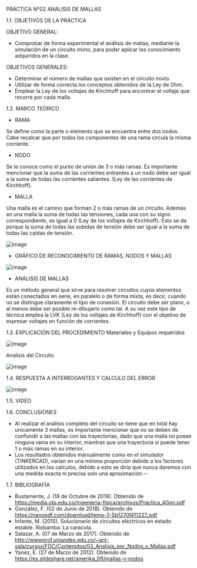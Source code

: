 PRÁCTICA N°02 ANÁLISIS DE MALLAS

1.1. OBJETIVOS DE LA PRÁCTICA

OBJETIVO GENERAL:
- Comprobar de forma experimental el análisis de mallas, mediante la simulación de un circuito mixto, para poder aplicar los conocimiento adquiridos en la clase.

OBJETIVOS GENERALES:
- Determinar el número de mallas que existen en el circuito mixto.
- Utilizar de forma correcta los conceptos obtenidos de la Ley de Ohm.
- Emplear la Ley de los voltajes de Kirchhoff para encontrar el voltaje que recorre por cada malla.

1.2. MARCO TEÓRICO

- RAMA

Se define como la parte o elemento que se encuentra entre dos nodos. Cabe recalcar que por todos los componentes de una rama circula la misma corriente.

- NODO

Se le conoce como el punto de unión de 3 o más ramas. Es importante mencionar que la suma de las corrientes entrantes a un nodo debe ser igual a la suma de todas las corrientes salientes. (Ley de las corrientes de Kirchhoff).

- MALLA

Una malla es el camino que forman 2 o más ramas de un circuito. Además en una malla la suma de todas las tensiones, cada una con su signo correspondiente, es igual a 0 (Ley de los voltajes de Kirchhoff). Esto se da porque la suma de todas las subidas de tensión debe ser igual a la suma de todas las caídas de tensión.

![image](https://user-images.githubusercontent.com/94008521/142939919-92907f80-59a2-4d63-8ac8-0022884b0b5b.png)

- GRÁFICO DE RECONOCIMIENTO DE RAMAS, NODOS Y MALLAS

![image](https://user-images.githubusercontent.com/94008521/142940229-0d2b1ca4-9be0-4de3-b9ed-1cb531a5327e.png)

- ANÁLISIS DE MALLAS

Es un método general que sirve para resolver circuitos cuyos elementos están conectados en serie, en paralelo o de forma mixta, es decir, cuando no se distingue claramente el tipo de conexión. El circuito debe ser plano, o al menos debe ser posible re-dibujarlo como tal. A su vez este tipo de técnica emplea la LVK (Ley de los voltajes de Kirchhoff) con el objetivo de expresar voltajes en función de corrientes. 

1.3. EXPLICACIÓN DEL PROCEDIMIENTO
Materiales y Equipos requeridos

![image](https://user-images.githubusercontent.com/93415377/142961419-e8ca8402-a66a-44f0-9ede-18e390e9df3b.png)


Analisis del Circuito

![image](https://user-images.githubusercontent.com/93415377/142960467-72f18302-cfce-4d71-8c36-ee492a08175f.png)


1.4. RESPUESTA A INTERROGANTES Y CALCULO DEL ERROR

![image](https://user-images.githubusercontent.com/93415377/142960421-8aad7c93-6dcb-4f8d-b068-1c23fa9f0340.png)


1.5. VIDEO

1.6. CONCLUSIONES

- Al realizar el análisis completo del circuito se tiene que en total hay unicamente 3 mallas, es importante mencionar que no se deben de confundir a las mallas con las trayectorias, dado que una malla no posee ninguna rama en su interior, mientras que una trayectoria si puede tener 1 o más ramas en su interior.
- Los resultados obtenidos manualmente como en el simulador (TINKERCAD), varian en una mínima proporción debido a los factores utilizados en los calculos, debido a esto se diría que nunca daremos con una medida exacta ni precisa solo una aproximación.-- 


1.7. BIBLIOGRAFÍA

-	Bustamente, J. (18 de Octubre de 2019). Obtenido de https://media.utp.edu.co/ingenieria-fisica/archivos/Practica_4Gen.pdf
-	González, F. (02 de Junio de 2018). Obtenido de https://nanopdf.com/download/tema-3-5b1270f411227_pdf
-	Infante, M. (2015). Solucionario de circuitos eléctricos en estado estable. Riobamba: La caracola.
-	Salazar, A. (07 de Marzo de 2017). Obtenido de http://wwwprof.uniandes.edu.co/~ant-sala/cursos/FDC/Contenidos/03_Analisis_por_Nodos_y_Mallas.pdf
-	Yanez, E. (27 de Marzo de 2012). Obtenido de https://es.slideshare.net/amerika_09/mallas-y-nodos
